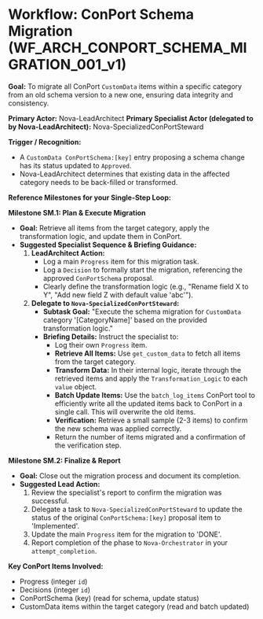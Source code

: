 # Workflow: ConPort Schema Migration (WF_ARCH_CONPORT_SCHEMA_MIGRATION_001_v1)

**Goal:** To migrate all ConPort `CustomData` items within a specific category from an old schema version to a new one, ensuring data integrity and consistency.

**Primary Actor:** Nova-LeadArchitect
**Primary Specialist Actor (delegated to by Nova-LeadArchitect):** Nova-SpecializedConPortSteward

**Trigger / Recognition:**

- A `CustomData ConPortSchema:[key]` entry proposing a schema change has its status updated to `Approved`.
- Nova-LeadArchitect determines that existing data in the affected category needs to be back-filled or transformed.

**Reference Milestones for your Single-Step Loop:**

**Milestone SM.1: Plan & Execute Migration**

- **Goal:** Retrieve all items from the target category, apply the transformation logic, and update them in ConPort.
- **Suggested Specialist Sequence & Briefing Guidance:**
  1.  **LeadArchitect Action:**
      - Log a main `Progress` item for this migration task.
      - Log a `Decision` to formally start the migration, referencing the approved `ConPortSchema` proposal.
      - Clearly define the transformation logic (e.g., "Rename field X to Y", "Add new field Z with default value 'abc'").
  2.  **Delegate to `Nova-SpecializedConPortSteward`:**
      - **Subtask Goal:** "Execute the schema migration for `CustomData` category '[CategoryName]' based on the provided transformation logic."
      - **Briefing Details:** Instruct the specialist to:
        - Log their own `Progress` item.
        - **Retrieve All Items:** Use `get_custom_data` to fetch all items from the target category.
        - **Transform Data:** In their internal logic, iterate through the retrieved items and apply the `Transformation_Logic` to each `value` object.
        - **Batch Update Items:** Use the `batch_log_items` ConPort tool to efficiently write all the updated items back to ConPort in a single call. This will overwrite the old items.
        - **Verification:** Retrieve a small sample (2-3 items) to confirm the new schema was applied correctly.
        - Return the number of items migrated and a confirmation of the verification step.

**Milestone SM.2: Finalize & Report**

- **Goal:** Close out the migration process and document its completion.
- **Suggested Lead Action:**
  1.  Review the specialist's report to confirm the migration was successful.
  2.  Delegate a task to `Nova-SpecializedConPortSteward` to update the status of the original `ConPortSchema:[key]` proposal item to 'Implemented'.
  3.  Update the main `Progress` item for the migration to 'DONE'.
  4.  Report completion of the phase to `Nova-Orchestrator` in your `attempt_completion`.

**Key ConPort Items Involved:**

- Progress (integer `id`)
- Decisions (integer `id`)
- ConPortSchema (key) (read for schema, update status)
- CustomData items within the target category (read and batch updated)
